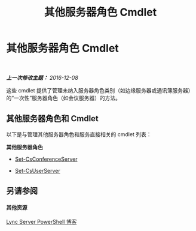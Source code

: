 ﻿---
title: 其他服务器角色 Cmdlet
TOCTitle: 其他服务器角色 Cmdlet
ms:assetid: 92c455b5-f351-4413-bf18-25eb860d1d86
ms:mtpsurl: https://technet.microsoft.com/zh-cn/library/Gg415664(v=OCS.15)
ms:contentKeyID: 49313622
ms.date: 12/10/2016
mtps_version: v=OCS.15
ms.translationtype: HT
---

# 其他服务器角色 Cmdlet

 

_**上一次修改主题：** 2016-12-08_

这些 cmdlet 提供了管理未纳入服务器角色类别（如边缘服务器或通讯簿服务器）的“一次性”服务器角色（如会议服务器）的方法。

## 其他服务器角色和 Cmdlet

以下是与管理其他服务器角色和服务直接相关的 cmdlet 列表：

**其他服务器角色**

  - [Set-CsConferenceServer](set-csconferenceserver.md)

  - [Set-CsUserServer](set-csuserserver.md)

## 另请参阅

#### 其他资源

[Lync Server PowerShell 博客](http://go.microsoft.com/fwlink/?linkid=203150%26clcid=0x804)

